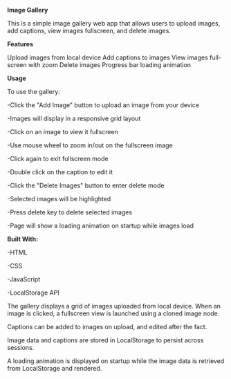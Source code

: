 **Image Gallery**

This is a simple image gallery web app that allows users to upload images, add captions, view images fullscreen, and delete images.

**Features**

Upload images from local device
Add captions to images
View images full-screen with zoom
Delete images
Progress bar loading animation


**Usage**

To use the gallery:

-Click the "Add Image" button to upload an image from your device

-Images will display in a responsive grid layout

-Click on an image to view it fullscreen

-Use mouse wheel to zoom in/out on the fullscreen image

-Click again to exit fullscreen mode

-Double click on the caption to edit it

-Click the "Delete Images" button to enter delete mode

-Selected images will be highlighted

-Press delete key to delete selected images

-Page will show a loading animation on startup while images load



**Built With:**

-HTML

-CSS

-JavaScript

-LocalStorage API

The gallery displays a grid of images uploaded from local device. When an image is clicked, a fullscreen view is launched using a cloned image node.

Captions can be added to images on upload, and edited after the fact.

Image data and captions are stored in LocalStorage to persist across sessions.

A loading animation is displayed on startup while the image data is retrieved from LocalStorage and rendered.
